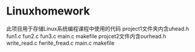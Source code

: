 # Linuxhomework
此项目用于存储Linux系统编程课程中使用的代码
project1文件夹内含uhead.h fun1.c fun2.c fun3.c main.c makefile
projcet2文件内含ourhead.h write_read.c fwrite_fread.c main.c makefile
